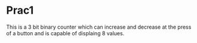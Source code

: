 # Prac1
This is a 3 bit binary counter which can increase and decrease at the press of a button and is capable of displaing 8 values.
